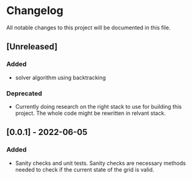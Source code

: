 # Changelog
All notable changes to this project will be documented in this file.

## [Unreleased]
### Added
- solver algorithm using backtracking
### Deprecated
- Currently doing research on the right stack to use for building this project. The whole code might be rewritten in relvant stack.

## [0.0.1] - 2022-06-05
### Added
- Sanity checks and unit tests. Sanity checks are necessary methods needed to check if the current state of the grid is valid.